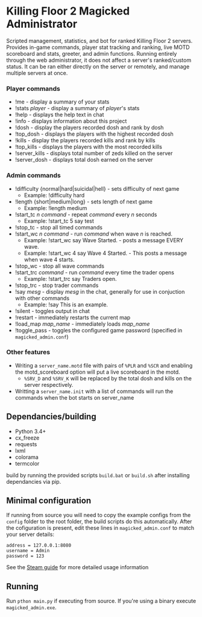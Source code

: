 # Killing Floor 2 Magicked Administrator
Scripted management, statistics, and bot for ranked Killing Floor 2 servers. Provides in-game commands, player stat tracking and ranking, live MOTD scoreboard and stats, greeter, and admin functions. Running entirely through the web administrator, it does not affect a server's ranked/custom status. It can be ran either directly on the server or remotely, and manage multiple servers at once.

### Player commands
* !me - display a summary of your stats
* !stats _player_ - display a summary of _player_'s stats
* !help - displays the help text in chat
* !info - displays information about this project
* !dosh - display the players recorded dosh and rank by dosh
* !top\_dosh - displays the players with the highest recorded dosh
* !kills - display the players recorded kills and rank by kills
* !top\_kills - displays the players with the most recorded kills
* !server\_kills - displays total number of zeds killed on the server
* !server\_dosh - displays total dosh earned on the server 

### Admin commands
* !difficulty {normal|hard|suicidal|hell} - sets difficulty of next game
    - Example: !difficulty hard
* !length {short|medium|long} - sets length of next game
    - Example: !length medium
* !start\_tc _n_ _command_ - repeat _command_ every _n_ seconds
    - Example: !start\_tc 5 say test
* !stop\_tc - stop all timed commands
* !start\_wc _n command_ - run _command_ when wave _n_ is reached.
    - Example: !start\_wc say Wave Started. - posts a message EVERY wave.
    - Example: !start\_wc 4 say Wave 4 Started. - This posts a message when wave 4 starts.
* !stop\_wc - stop all wave commands
* !start\_trc _command_ - run _command_ every time the trader opens
    - Example: !start\_trc say Traders open.
* !stop\_trc - stop trader commands
* !say _mesg_ - display _mesg_ in the chat, generally for use in conjuction with other commands
    - Example: !say This is an example.
* !silent - toggles output in chat
* !restart - immediately restarts the current map
* !load_map _map_name_ - immediately loads _map_name_
* !toggle\_pass - toggles the configured game password (specified in `magicked_admin.conf`)

### Other features
* Writing a `server_name.motd` file with pairs of `%PLR` and `%SCR` and enabling the motd_scoreboard option will put a live scoreboard in the motd. 
    - `%SRV_D` and `%SRV_K` will be replaced by the total dosh and kills on the server respectively.
* Writting a `server_name.init` with a list of commands will run the commands when the bot starts on server_name

## Dependancies/building
* Python 3.4+
* cx_freeze
* requests
* lxml
* colorama
* termcolor

build by running the provided scripts `build.bat` or `build.sh` after installing dependancies via pip.

## Minimal configuration
If running from source you will need to copy the example configs from the `config` folder to the root folder, the build scripts do this automatically.
After the cofiguration is present, edit these lines in `magicked_admin.conf` to match your server details:
```
address = 127.0.0.1:8080
username = Admin
password = 123
```
See the [Steam guide](http://steamcommunity.com/sharedfiles/filedetails/?id=1324364024) for more detailed usage information

## Running
Run `pthon main.py` if executing from source. If you're using a binary execute `magicked_admin.exe`.
